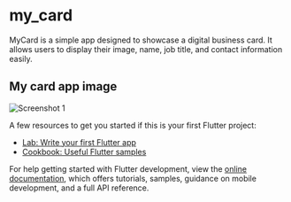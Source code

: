 # my_card

MyCard is a simple app designed to showcase a digital business card. It allows users to display their image, name, job title, and contact information easily.

## My card app image

![Screenshot 1](screenshots/screenshot1.png)

A few resources to get you started if this is your first Flutter project:

- [Lab: Write your first Flutter app](https://docs.flutter.dev/get-started/codelab)
- [Cookbook: Useful Flutter samples](https://docs.flutter.dev/cookbook)

For help getting started with Flutter development, view the
[online documentation](https://docs.flutter.dev/), which offers tutorials,
samples, guidance on mobile development, and a full API reference.
